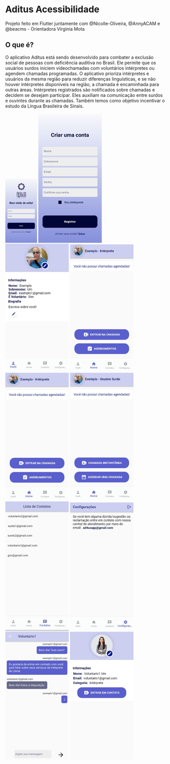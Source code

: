 # Aditus Acessibilidade
Projeto feito em Flutter juntamente com @Nicolle-Oliveira, @AnnyACAM e @beacms - Orientadora Vírginia Mota

## O que é?

O aplicativo Aditus está sendo desenvolvido para combater a exclusão social de pessoas com deficiência auditiva no Brasil. Ele permite que os usuários surdos iniciem videochamadas com voluntários intérpretes ou agendem chamadas programadas. O aplicativo prioriza intérpretes e usuários da mesma região para reduzir diferenças linguísticas, e se não houver intérpretes disponíveis na região, a chamada é encaminhada para outras áreas. Intérpretes registrados são notificados sobre chamadas e decidem se desejam participar. Eles auxiliam na comunicação entre surdos e ouvintes durante as chamadas. Também temos como objetivo incentivar o estudo da Língua Brasileira de Sinais.	<br><br>
<img src="imagens/st1.jpg" alt="Inicio-pagina" style="width: 100px;">
<img src="imagens/st2.jpg" alt="Inicio-pagina" style="max-width: 200px;">
<img src="imagens/st3.jpg" alt="Inicio-pagina" style="max-width: 200px;">
<img src="imagens/st4.jpg" alt="Inicio-pagina" style="max-width: 200px;">
<img src="imagens/st5.jpg" alt="Inicio-pagina" style="max-width: 200px;">
<img src="imagens/st6.jpg" alt="Inicio-pagina" style="max-width: 200px;">
<img src="imagens/st7.jpg" alt="Inicio-pagina" style="max-width: 200px;">
<img src="imagens/st8.jpg" alt="Inicio-pagina" style="max-width: 200px;">
<img src="imagens/st9.jpg" alt="Inicio-pagina" style="max-width: 200px;">
<img src="imagens/st10.jpg" alt="Inicio-pagina" style="max-width: 200px;">
